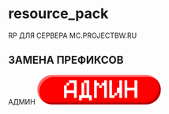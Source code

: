 # resource_pack
RP ДЛЯ СЕРВЕРА MC.PROJECTBW.RU

## ЗАМЕНА ПРЕФИКСОВ

АДМИН
![admin](assets/minecraft/textures/font/08.png)

